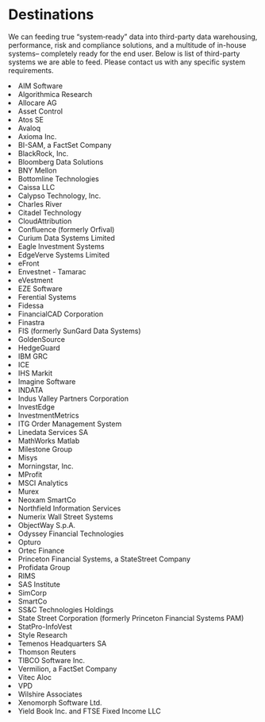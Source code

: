# Destinations

We can feeding true “system‐ready” data into third-party data warehousing, performance, risk and compliance solutions, and a multitude of in-house systems– completely ready for the end user. Below is list of third-party systems we are able to feed. Please contact us with any specific system requirements.

<li>AIM Software</li>
<li>Algorithmica Research</li>
<li>Allocare AG</li>
<li>Asset Control</li>
<li>Atos SE</li>
<li>Avaloq</li>
<li>Axioma Inc.</li>
<li>BI-SAM, a FactSet Company</li>
<li>BlackRock, Inc.</li>
<li>Bloomberg Data Solutions</li>
<li>BNY Mellon</li>
<li>Bottomline Technologies</li>
<li>Caissa LLC</li>
<li>Calypso Technology, Inc.</li>
<li>Charles River</li>
<li>Citadel Technology</li>
<li>CloudAttribution</li>
<li>Confluence (formerly Orfival)</li>
<li>Curium Data Systems Limited</li>
<li>Eagle Investment Systems</li>
<li>EdgeVerve Systems Limited</li>
<li>eFront</li>
<li>Envestnet - Tamarac</li>
<li>eVestment</li>
<li>EZE Software</li>
<li>Ferential Systems</li>
<li>Fidessa</li>
<li>FinancialCAD Corporation</li>
<li>Finastra</li>
<li>FIS (formerly SunGard Data Systems)</li>
<li>GoldenSource</li>
<li>HedgeGuard</li>
<li>IBM GRC</li>
<li>ICE</li>
<li>IHS Markit</li>
<li>Imagine Software</li>
<li>INDATA</li>
<li>Indus Valley Partners Corporation</li>
<li>InvestEdge</li>
<li>InvestmentMetrics</li>
<li>ITG Order Management System</li>
<li>Linedata Services SA</li>
<li>MathWorks Matlab</li>
<li>Milestone Group</li>
<li>Misys</li>
<li>Morningstar, Inc.</li>
<li>MProfit</li>
<li>MSCI Analytics</li>
<li>Murex</li>
<li>Neoxam SmartCo</li>
<li>Northfield Information Services</li>
<li>Numerix Wall Street Systems</li>
<li>ObjectWay S.p.A.</li>
<li>Odyssey Financial Technologies</li>
<li>Opturo</li>
<li>Ortec Finance</li>
<li>Princeton Financial Systems, a StateStreet Company</li>
<li>Profidata Group</li>
<li>RIMS</li>
<li>SAS Institute</li>
<li>SimCorp</li>
<li>SmartCo</li>
<li>SS&C Technologies Holdings</li>
<li>State Street Corporation (formerly Princeton Financial Systems PAM)</li>
<li>StatPro-InfoVest</li>
<li>Style Research</li>
<li>Temenos Headquarters SA</li>
<li>Thomson Reuters</li>
<li>TIBCO Software Inc.</li>
<li>Vermilion, a FactSet Company</li>
<li>Vitec Aloc</li>
<li>VPD</li>
<li>Wilshire Associates</li>
<li>Xenomorph Software Ltd.</li>
<li>Yield Book Inc. and FTSE Fixed Income LLC</li>
